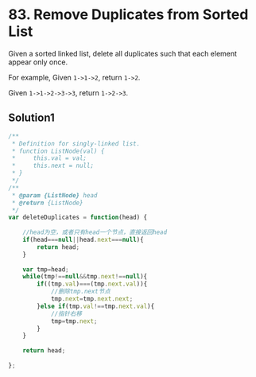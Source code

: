 # 83. Remove Duplicates from Sorted List
Given a sorted linked list, delete all duplicates such that each element appear only once.

For example,
Given ``1->1->2``, return ``1->2``.

Given ``1->1->2->3->3``, return ``1->2->3``.
## Solution1
``` js
/**
 * Definition for singly-linked list.
 * function ListNode(val) {
 *     this.val = val;
 *     this.next = null;
 * }
 */
/**
 * @param {ListNode} head
 * @return {ListNode}
 */
var deleteDuplicates = function(head) {
    
    //head为空，或者只有head一个节点，直接返回head
    if(head===null||head.next===null){
        return head;
    }
    
    var tmp=head;
    while(tmp!==null&&tmp.next!==null){
        if((tmp.val)===(tmp.next.val)){
            //删除tmp.next节点
            tmp.next=tmp.next.next;
        }else if(tmp.val!==tmp.next.val){
            //指针右移
            tmp=tmp.next;
        }
    }
    
    return head;
    
};
```